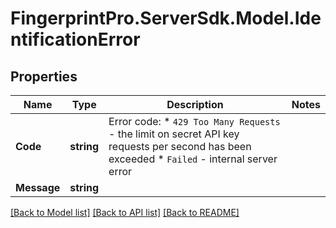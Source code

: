 # FingerprintPro.ServerSdk.Model.IdentificationError
## Properties

Name | Type | Description | Notes
------------ | ------------- | ------------- | -------------
**Code** | **string** | Error code:  * `429 Too Many Requests` - the limit on secret API key requests per second has been exceeded  * `Failed` - internal server error  | 
**Message** | **string** |  | 

[[Back to Model list]](../README.md#documentation-for-models) [[Back to API list]](../README.md#documentation-for-api-endpoints) [[Back to README]](../README.md)

